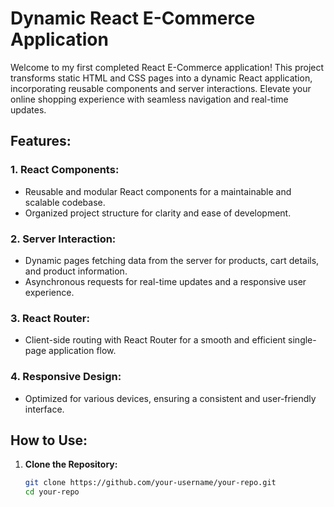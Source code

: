 # Dynamic React E-Commerce Application

Welcome to my first completed React E-Commerce application! This project transforms static HTML and CSS pages into a dynamic React application, incorporating reusable components and server interactions. Elevate your online shopping experience with seamless navigation and real-time updates.

## Features:

### 1. React Components:

- Reusable and modular React components for a maintainable and scalable codebase.
- Organized project structure for clarity and ease of development.

### 2. Server Interaction:

- Dynamic pages fetching data from the server for products, cart details, and product information.
- Asynchronous requests for real-time updates and a responsive user experience.

### 3. React Router:

- Client-side routing with React Router for a smooth and efficient single-page application flow.

### 4. Responsive Design:

- Optimized for various devices, ensuring a consistent and user-friendly interface.

## How to Use:

1. **Clone the Repository:**
   ```bash
   git clone https://github.com/your-username/your-repo.git
   cd your-repo
